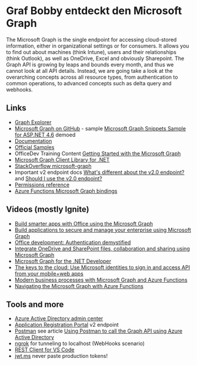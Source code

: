# Graf Bobby entdeckt den Microsoft Graph 

The Microsoft Graph is the single endpoint for accessing cloud-stored information, either in organizational 
settings or for consumers. It allows you to find out about machines (think Intune), users and their relationships 
(think Outlook), as well as OneDrive, Excel and obviously Sharepoint. The Graph API is growing by leaps and bounds 
every month, and thus we cannot look at all API details. Instead, we are going take a look at the overarching 
concepts across all resource types, from authentication to common operations, to advanced concepts 
such as delta query and webhooks. 

## Links

* [Graph Explorer](http://aka.ms/ge)
* [Microsoft Graph on GitHub](https://github.com/MicrosoftGraph) - sample [Microsoft Graph Snippets Sample for ASP.NET 4.6](https://github.com/microsoftgraph/aspnet-snippets-sample/) demoed
* [Documentation](https://developer.microsoft.com/en-us/graph/docs/concepts/overview)
* [Official Samples](https://developer.microsoft.com/en-us/graph/code-samples-and-sdks)
* OfficeDev Training Content [Getting Started with the Microsoft Graph](https://github.com/OfficeDev/TrainingContent/tree/master/Graph)
* [Microsoft Graph Client Library for .NET](https://github.com/microsoftgraph/msgraph-sdk-dotnet)
* [StackOverflow microsoft-graph](https://stackoverflow.com/questions/tagged/microsoft-graph)
* Important v2 endpoint docs [What's different about the v2.0 endpoint?](https://docs.microsoft.com/en-us/azure/active-directory/develop/active-directory-v2-compare) and [Should I use the v2.0 endpoint?](https://docs.microsoft.com/en-us/azure/active-directory/develop/active-directory-v2-limitations)
* [Permissions reference](https://developer.microsoft.com/en-us/graph/docs/concepts/permissions_reference)
* [Azure Functions Microsoft Graph bindings](https://docs.microsoft.com/en-us/azure/azure-functions/functions-bindings-microsoft-graph)

## Videos (mostly Ignite)

* [Build smarter apps with Office using the Microsoft Graph](https://channel9.msdn.com/Events/Ignite/Microsoft-Ignite-Orlando-2017/BRK3080)
* [Build applications to secure and manage your enterprise using Microsoft Graph](https://channel9.msdn.com/Events/Ignite/Microsoft-Ignite-Orlando-2017/BRK3388)
* [Office development: Authentication demystified](https://channel9.msdn.com/Events/Ignite/Microsoft-Ignite-Orlando-2017/BRK3225)
* [Integrate OneDrive and SharePoint files, collaboration and sharing using Microsoft Graph](https://channel9.msdn.com/Events/Ignite/Microsoft-Ignite-Orlando-2017/BRK3039)
* [Microsoft Graph for the .NET Developer](https://channel9.msdn.com/Events/dotnetConf/2017/T229)
* [The keys to the cloud: Use Microsoft identities to sign in and access API from your mobile+web apps](https://channel9.msdn.com/Events/Ignite/Microsoft-Ignite-Orlando-2017/BRK3207)
* [Modern business processes with Microsoft Graph and Azure Functions](https://channel9.msdn.com/Events/Ignite/Microsoft-Ignite-Orlando-2017/BRK3202)
* [Navigating the Microsoft Graph with Azure Functions](https://channel9.msdn.com/Shows/Azure-Friday/Navigating-the-Microsoft-Graph-with-Azure-Functions)

## Tools and more

* [Azure Active Directory admin center](https://aad.portal.azure.com/)
* [Application Registration Portal](https://apps.dev.microsoft.com/) v2 endpoint
* [Postman](https://www.getpostman.com/) see article [Using Postman to call the Graph API using Azure Active Directory](https://blogs.msdn.microsoft.com/softwaresimian/2017/10/05/using-postman-to-call-the-graph-api-using-azure-active-directory-aad/)
* [ngrok](https://ngrok.com/) for tunneling to localhost (WebHooks scenario)
* [REST Client for VS Code](http://josephwoodward.co.uk/2017/10/rest-%20client-for-vs-Code-an-elegant-alternative-postman)
* [jwt.ms](http://jwt.ms/) never paste production tokens!
